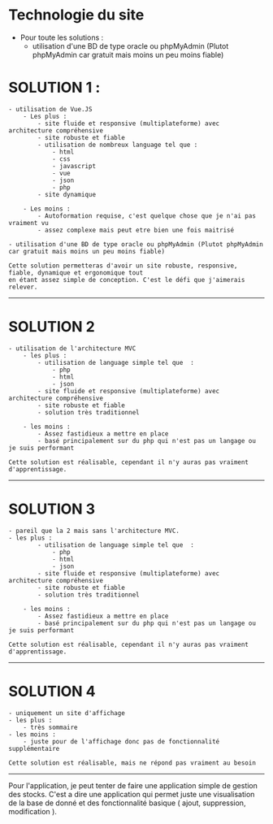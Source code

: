 # Technologie du site

- Pour toute les solutions :
    - utilisation d'une BD de type oracle ou phpMyAdmin (Plutot phpMyAdmin car gratuit mais moins un peu moins fiable)

# SOLUTION 1 : 
    - utilisation de Vue.JS 
        - Les plus : 
            - site fluide et responsive (multiplateforme) avec architecture compréhensive
            - site robuste et fiable
            - utilisation de nombreux language tel que : 
                - html
                - css
                - javascript
                - vue
                - json
                - php
            - site dynamique
        
        - Les moins :
            - Autoformation requise, c'est quelque chose que je n'ai pas vraiment vu
            - assez complexe mais peut etre bien une fois maitrisé
    
    - utilisation d'une BD de type oracle ou phpMyAdmin (Plutot phpMyAdmin car gratuit mais moins un peu moins fiable)

    Cette solution permetteras d'avoir un site robuste, responsive, fiable, dynamique et ergonomique tout 
    en étant assez simple de conception. C'est le défi que j'aimerais relever.

--------------------------------------------------------------------------------------------------

#  SOLUTION 2
    - utilisation de l'architecture MVC
        - les plus : 
            - utilisation de language simple tel que  : 
                - php
                - html
                - json
            - site fluide et responsive (multiplateforme) avec architecture compréhensive
            - site robuste et fiable
            - solution très traditionnel

        - les moins :
            - Assez fastidieux a mettre en place
            - basé principalement sur du php qui n'est pas un langage ou je suis performant
            
    Cette solution est réalisable, cependant il n'y auras pas vraiment d'apprentissage.

--------------------------------------------------------------------------------------------------

#  SOLUTION 3
    - pareil que la 2 mais sans l'architecture MVC.
    - les plus : 
            - utilisation de language simple tel que  : 
                - php
                - html
                - json
            - site fluide et responsive (multiplateforme) avec architecture compréhensive
            - site robuste et fiable
            - solution très traditionnel

        - les moins :
            - Assez fastidieux a mettre en place
            - basé principalement sur du php qui n'est pas un langage ou je suis performant
            
    Cette solution est réalisable, cependant il n'y auras pas vraiment d'apprentissage.

--------------------------------------------------------------------------------------------------

#  SOLUTION 4
    - uniquement un site d'affichage
    - les plus :
        - très sommaire
    - les moins :
        - juste pour de l'affichage donc pas de fonctionnalité supplémentaire
    
    Cette solution est réalisable, mais ne répond pas vraiment au besoin


--------------------------------------------------------------------------------------------------

Pour l'application, je peut tenter de faire une application simple de gestion des stocks.
C'est a dire une application qui permet juste une visualisation de la base de donné et des fonctionnalité basique ( ajout, suppression, modification ). 



                



